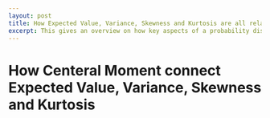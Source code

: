 ```yaml
---
layout: post
title: How Expected Value, Variance, Skewness and Kurtosis are all related to Central Standardised Moment
excerpt: This gives an overview on how key aspects of a probability distribution are all the same thing
---
```


# How Centeral Moment connect Expected Value, Variance, Skewness and Kurtosis

